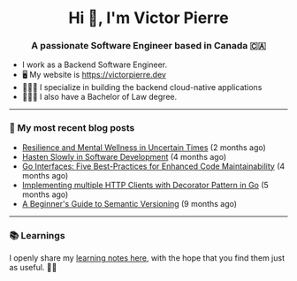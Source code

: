 <h1 align="center">Hi 👋, I'm Victor Pierre</h1>
<h3 align="center">A passionate Software Engineer based in Canada 🇨🇦</h3>

- I work as a Backend Software Engineer.
- 🖥 My website is https://victorpierre.dev
- 👨🏻‍💻 I specialize in building the backend cloud-native applications
- 👨🏻‍⚖️ I also have a Bachelor of Law degree.

---

### 📝 My most recent blog posts

- [Resilience and Mental Wellness in Uncertain Times](https://victorpierre.dev/blog/mental-health/) (2 months ago)
- [Hasten Slowly in Software Development](https://victorpierre.dev/blog/festina-lente/) (4 months ago)
- [Go Interfaces: Five Best-Practices for Enhanced Code Maintainability](https://victorpierre.dev/blog/five-go-interfaces-best-practices/) (4 months ago)
- [Implementing multiple HTTP Clients with Decorator Pattern in Go](https://victorpierre.dev/blog/decorator-pattern-in-go/) (5 months ago)
- [A Beginner&#39;s Guide to Semantic Versioning](https://victorpierre.dev/blog/beginners-guide-semantic-versioning/) (9 months ago)

---

### 📚 Learnings
I openly share my [learning notes here](https://victorpierre.dev/learning/), with the hope that you find them just as useful. 🙇🏻


